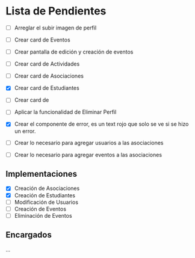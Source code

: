 # Lista de Pendientes
- [ ] Arreglar el subir imagen de perfil

- [ ] Crear card de Eventos
- [ ] Crear pantalla de edición y creación de eventos
- [ ] Crear card de Actividades
- [ ] Crear card de Asociaciones
- [X] Crear card de Estudiantes
- [ ] Crear card de 

- [ ] Aplicar la funcionalidad de Eliminar Perfil
- [X] Crear el componente de error, es un text rojo que solo se ve si se hizo un error.
- [ ] Crear lo necesario para agregar usuarios a las asociaciones
- [ ] Crear lo necesario para agregar eventos a las asociaciones


## Implementaciones
- [x] Creación de Asociaciones
- [x] Creación de Estudiantes
- [ ] Modificación de Usuarios
- [ ] Creación de Eventos
- [ ] Eliminación de Eventos
## Encargados
...